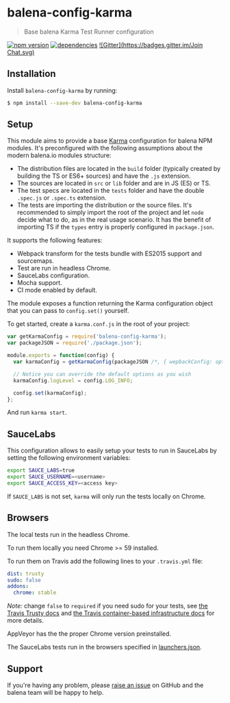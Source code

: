 balena-config-karma
==================

> Base balena Karma Test Runner configuration

[![npm version](https://badge.fury.io/js/balena-config-karma.svg)](http://badge.fury.io/js/balena-config-karma)
[![dependencies](https://david-dm.org/balena-io-modules/balena-config-karma.svg)](https://david-dm.org/balena-io-modules/balena-config-karma.svg)
[![Gitter](https://badges.gitter.im/Join Chat.svg)](https://gitter.im/balena-io/chat)

Installation
------------

Install `balena-config-karma` by running:

```sh
$ npm install --save-dev balena-config-karma
```

Setup
-----

This module aims to provide a base [Karma](https://karma-runner.github.io) configuration for balena NPM modules.
It's preconfigured with the following assumptions about the modern balena.io modules structure:
- The distribution files are located in the `build` folder (typically created by building the TS or ES6+ sources)
and have the `.js` extension.
- The sources are located in `src` or `lib` folder and are in JS (ES) or TS.
- The test specs are located in the `tests` folder and have the double `.spec.js` or `.spec.ts` extension.
- The tests are importing the distribution or the source files.
It's recommended to simply import the root of the project and let `node` decide what to do, as in the real usage scenario.
It has the benefit of importing TS if the `types` entry is properly configured in `package.json`.

It supports the following features:
- Webpack transform for the tests bundle with ES2015 support and sourcemaps.
- Test are run in headless Chrome.
- SauceLabs configuration.
- Mocha support.
- CI mode enabled by default.

The module exposes a function returning the Karma configuration object
that you can pass to `config.set()` yourself.

To get started, create a `karma.conf.js` in the root of your project:

```js
var getKarmaConfig = require('balena-config-karma');
var packageJSON = require('./package.json');

module.exports = function(config) {
  var karmaConfig = getKarmaConfig(packageJSON /*, { wepbackConfig: optionalCustomWebpackConfig, slLaunchers: optionalCustomSauceLabsLaunchers }*/)

  // Notice you can override the default options as you wish
  karmaConfig.logLevel = config.LOG_INFO;

  config.set(karmaConfig);
};
```

And run `karma start`.

SauceLabs
---------

This configuration allows to easily setup your tests to run in SauceLabs by setting the following environment variables:

```sh
export SAUCE_LABS=true
export SAUCE_USERNAME=<username>
export SAUCE_ACCESS_KEY=<access key>
```

If `SAUCE_LABS` is not set, `karma` will only run the tests locally on Chrome.

Browsers
--------

The local tests run in the headless Chrome.

To run them locally you need Chrome >= 59 installed.

To run them on Travis add the following lines to your `.travis.yml` file:

```yaml
dist: trusty
sudo: false
addons:
  chrome: stable
```

*Note:* change `false` to `required` if you need sudo for your tests, see [the Travis Trusty docs](https://docs.travis-ci.com/user/reference/trusty/#Using-Trusty) and [the Travis container-based infrastructure docs](https://docs.travis-ci.com/user/migrating-from-legacy) for more details.

AppVeyor has the the proper Chrome version preinstalled.

The SauceLabs tests run in the browsers specified in [launchers.json](https://github.com/balena-io-modules/balena-config-karma/blob/master/launchers.json).

Support
-------

If you're having any problem, please [raise an issue](https://github.com/balena-io-modules/balena-config-karma/issues/new) on GitHub and the balena team will be happy to help.
